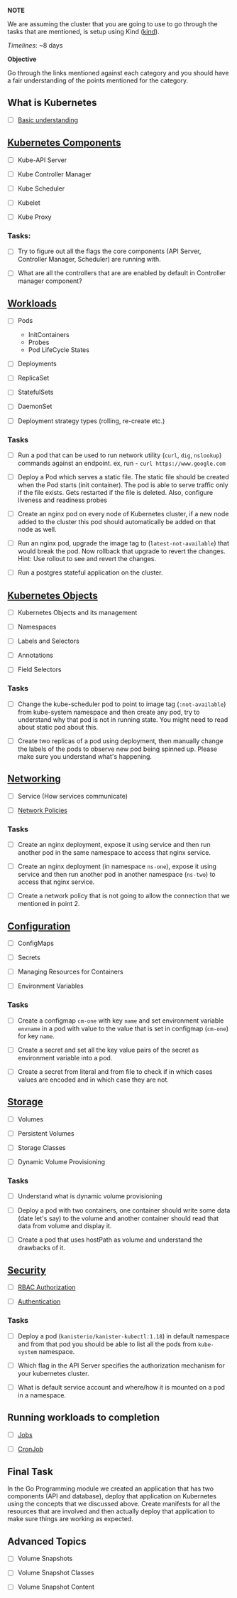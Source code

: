 **NOTE**

We are assuming the cluster that you are going to use to go through the tasks that are mentioned, is setup using Kind ([kind](https://kind.sigs.k8s.io/docs/user/quick-start/#installation)).

_Timelines_: ~8 days

**Objective**

Go through the links mentioned against each category and you should have a fair understanding of the points mentioned for the category.

## What is Kubernetes

- [ ]  [Basic understanding](https://kubernetes.io/docs/concepts/overview/what-is-kubernetes/)

## [Kubernetes Components](https://kubernetes.io/docs/concepts/overview/components/)

- [ ] Kube-API Server

- [ ] Kube Controller Manager

- [ ] Kube Scheduler

- [ ] Kubelet

- [ ] Kube Proxy

### Tasks:

- [ ] Try to figure out all the flags the core components (API Server, Controller Manager, Scheduler) are running with.

- [ ] What are all the controllers that are are enabled by default in Controller manager component?

## [Workloads](https://kubernetes.io/docs/concepts/workloads/)

- [ ] Pods

  - InitContainers
  - Probes
  - Pod LifeCycle States

- [ ] Deployments

- [ ] ReplicaSet

- [ ] StatefulSets

- [ ] DaemonSet

- [ ] Deployment strategy types (rolling, re-create etc.)

### Tasks

- [ ] Run a pod that can be used to run network utility (`curl`, `dig`, `nslookup`) commands against an endpoint. ex, run - `curl https://www.google.com`

- [ ] Deploy a Pod which serves a static file. The static file should be created when the Pod starts (init container). The pod is able to serve traffic only if the file exists. Gets restarted if the file is deleted. Also, configure liveness and readiness probes

- [ ] Create an nginx pod on every node of Kubernetes cluster, if a new node added to the cluster this pod should automatically be added on that node as well.

- [ ] Run an nginx pod, upgrade the image tag to (`latest-not-available`) that would break the pod. Now rollback that upgrade to revert the changes. Hint: Use rollout to see and revert the changes.

- [ ] Run a postgres stateful application on the cluster.


## [Kubernetes Objects](https://kubernetes.io/docs/concepts/overview/working-with-objects/)

- [ ] Kubernetes Objects and its management

- [ ] Namespaces

- [ ] Labels and Selectors

- [ ] Annotations

- [ ] Field Selectors

### Tasks

- [ ] Change the kube-scheduler pod to point to image tag (`:not-available`) from kube-system namespace and then create any pod, try to understand why that pod is not in running state. You might need to read about static pod about this.

- [ ] Create two replicas of a pod using deployment, then manually change the labels of the pods to observe new pod being spinned up. Please make sure you understand what's happening.


## [Networking](https://kubernetes.io/docs/concepts/services-networking/)

- [ ] Service (How services communicate)

- [ ] [Network Policies](https://kubernetes.io/docs/tasks/administer-cluster/declare-network-policy/)


### Tasks

- [ ] Create an nginx deployment, expose it using service and then run another pod in the same namespace to access that nginx service.

- [ ] Create an nginx deployment (in namespace `ns-one`), expose it using service and then run another pod in another namespace (`ns-two`) to access that nginx service.

- [ ] Create a network policy that is not going to allow the connection that we mentioned in point 2.


## [Configuration](https://kubernetes.io/docs/concepts/configuration/)

- [ ] ConfigMaps

- [ ] Secrets

- [ ] Managing Resources for Containers

- [ ] Environment Variables


### Tasks

- [ ] Create a configmap `cm-one` with key `name` and set environment variable `envname` in a pod with value to the value that is set in configmap (`cm-one`) for key `name`.

- [ ] Create a secret and set all the key value pairs of the secret as environment variable into a pod.

- [ ] Create a secret from literal and from file to check if in which cases values are encoded and in which case they are not.

## [Storage](https://kubernetes.io/docs/concepts/storage/)

- [ ] Volumes

- [ ] Persistent Volumes

- [ ] Storage Classes

- [ ] Dynamic Volume Provisioning

### Tasks

- [ ] Understand what is dynamic volume provisioning

- [ ] Deploy a pod with two containers, one container should write some data (date let's say) to the volume and another container should read that data from volume and display it.

- [ ] Create a pod that uses hostPath as volume and understand the drawbacks of it.

## [Security](https://kubernetes.io/docs/concepts/security/)

- [ ] [RBAC Authorization](https://kubernetes.io/docs/reference/access-authn-authz/rbac/)

- [ ] [Authentication](https://kubernetes.io/docs/concepts/security/controlling-access/)

### Tasks

- [ ] Deploy a pod (`kanisterio/kanister-kubectl:1.18`) in default namespace and from that pod you should be able to list all the pods from `kube-system` namespace.

- [ ] Which flag in the API Server specifies the authorization mechanism for your kubernetes cluster.

- [ ] What is default service account and where/how it is mounted on a pod in a namespace.

## Running workloads to completion

- [ ] [Jobs](https://kubernetes.io/docs/concepts/workloads/controllers/job/)

- [ ] [CronJob](https://kubernetes.io/docs/concepts/workloads/controllers/cron-jobs/)


## Final Task

In the Go Programming module we created an application that has two components (API and database), deploy that application on Kubernetes using the concepts that
we discussed above.
Create manifests for all the resources that are involved and then actually deploy that application to make sure things are working as expected.

## Advanced Topics

- [ ] Volume Snapshots

- [ ] Volume Snapshot Classes

- [ ] Volume Snapshot Content
